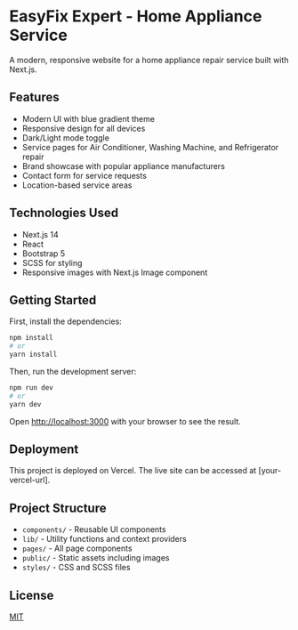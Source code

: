 # EasyFix Expert - Home Appliance Service

A modern, responsive website for a home appliance repair service built with Next.js.

## Features

- Modern UI with blue gradient theme
- Responsive design for all devices
- Dark/Light mode toggle
- Service pages for Air Conditioner, Washing Machine, and Refrigerator repair
- Brand showcase with popular appliance manufacturers
- Contact form for service requests
- Location-based service areas

## Technologies Used

- Next.js 14
- React
- Bootstrap 5
- SCSS for styling
- Responsive images with Next.js Image component

## Getting Started

First, install the dependencies:

```bash
npm install
# or
yarn install
```

Then, run the development server:

```bash
npm run dev
# or
yarn dev
```

Open [http://localhost:3000](http://localhost:3000) with your browser to see the result.

## Deployment

This project is deployed on Vercel. The live site can be accessed at [your-vercel-url].

## Project Structure

- `components/` - Reusable UI components
- `lib/` - Utility functions and context providers
- `pages/` - All page components
- `public/` - Static assets including images
- `styles/` - CSS and SCSS files

## License

[MIT](https://choosealicense.com/licenses/mit/) 